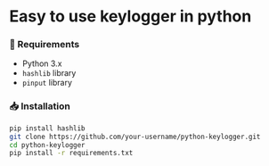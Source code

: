 # Easy to use keylogger in python

### 🔧 Requirements
- Python 3.x
- `hashlib` library
- `pinput` library

### 📥 Installation

```bash
pip install hashlib
git clone https://github.com/your-username/python-keylogger.git
cd python-keylogger
pip install -r requirements.txt
